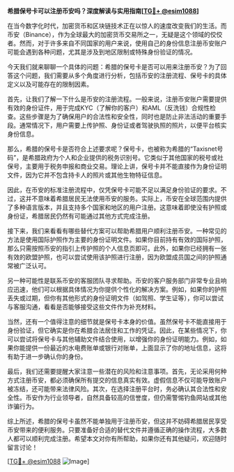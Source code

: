 **希腊保号卡可以注册币安吗？深度解读与实用指南[[TG💪+ @esim1088](https://t.me/s/esim1088)]**

在当今数字化时代，加密货币和区块链技术正在以惊人的速度改变我们的生活。而币安（Binance），作为全球最大的加密货币交易所之一，无疑是这个领域的佼佼者。然而，对于许多来自不同国家的用户来说，使用自己的身份信息注册币安账户可能会遇到各种问题，尤其是涉及到地区限制或特殊身份验证的情况。

今天我们就来聊聊一个具体的问题：希腊的保号卡是否可以用来注册币安？为了回答这个问题，我们需要从多个角度进行分析，包括币安的注册流程、保号卡的具体定义以及可能存在的限制因素。

首先，让我们了解一下什么是币安的注册流程。一般来说，注册币安账户需要提供有效的身份证件，用于完成KYC（了解你的客户）和AML（反洗钱）合规性检查。这些步骤是为了确保用户的合法性和安全性，同时也是防止非法活动的重要手段。通常情况下，用户需要上传护照、身份证或者驾驶执照的照片，以便平台核实身份信息。

那么，希腊的保号卡是否符合上述要求呢？保号卡，也被称为希腊的“Taxisnet号码”，是希腊政府为个人和企业提供的税务识别号。它类似于其他国家的税号或社保号，主要用于税务申报和商业交易。理论上讲，保号卡并不能直接作为身份证明文件，因为它并不包含持卡人的照片或其他生物特征信息。

因此，在币安的标准注册流程中，仅凭保号卡可能不足以满足身份验证的要求。不过，这并不意味着希腊居民无法使用币安的服务。实际上，币安在全球范围内提供了多种语言版本，并且支持多个国家和地区的用户注册。这意味着即使没有护照或身份证，希腊居民仍然有可能通过其他方式完成注册。

接下来，我们来看看有哪些替代方案可以帮助希腊用户顺利注册币安。一种常见的方法是使用国际护照作为主要的身份证明文件。如果你目前持有有效的国际护照，那么只需按照币安的指引上传护照的个人信息页即可。此外，如果你已经拥有一张有效的欧盟护照，也可以尝试使用该护照进行注册，因为欧盟成员国之间的护照通常被广泛认可。

另一种可能性是联系币安的客服团队寻求帮助。币安的客户服务部门非常专业且响应迅速，他们可以根据具体情况为你提供个性化的解决方案。例如，如果你的护照丢失或过期，但你有其他形式的身份证明文件（如驾照、学生证等），你可以尝试与客服沟通，看看是否能够接受这些文件作为补充材料。

当然，还有一个值得注意的细节就是保号卡本身的价值。虽然保号卡不能直接用于身份验证，但它确实是你在希腊合法居住和工作的凭证。因此，在某些情况下，你可以尝试将保号卡与其他辅助文件结合使用，以增强你的身份证明能力。例如，如果你能提供一份最近的水电费账单或银行对账单，上面显示了你的地址信息，这将有助于进一步确认你的身份。

最后，我们还需要提醒大家注意一些潜在的风险和注意事项。首先，无论采用何种方式注册币安，都必须确保所有提交的信息真实有效。虚假信息不仅可能导致账户被冻结，还可能带来法律风险。其次，在选择注册平台时，务必确认其合法性和安全性。币安作为行业领导者，自然具备较高的信誉度，但仍需警惕钓鱼网站或其他诈骗行为。

综上所述，希腊的保号卡虽然不能单独用于注册币安，但这并不妨碍希腊居民享受币安带来的便利服务。只要准备好合适的替代文件并遵循正确的操作流程，大多数人都可以顺利完成注册。希望本文对你有所帮助，如果你还有其他疑问，欢迎随时留言讨论！

[[TG💪+ @esim1088](https://t.me/s/esim1088) ![Image](https://i.postimg.cc/4NQfJmqS/Snipaste-2025-05-13-00-14-12.png)]